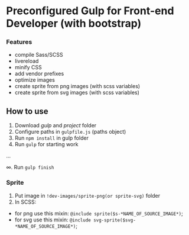 # Preconfigured Gulp for Front-end Developer (with bootstrap)

### Features

* compile Sass/SCSS
* livereload
* minify CSS
* add vendor prefixes
* optimize images
* create sprite from png images (with scss variables)
* create sprite from svg images (with scss variables)

## How to use

1. Download *gulp* and *project* folder
2. Configure paths in `gulpfile.js` (paths object)
3. Run `npm install` in gulp folder
4. Run `gulp` for starting work

...

&#8734;.  Run `gulp finish`


### Sprite

1. Put image in `!dev-images/sprite-png(or sprite-svg)` folder
2. In SCSS:
  * for png use this mixin:
    `@include sprite($s-*NAME_OF_SOURCE_IMAGE*)`;
  * for svg use this mixin:
    `@include svg-sprite($svg-*NAME_OF_SOURCE_IMAGE*)`;